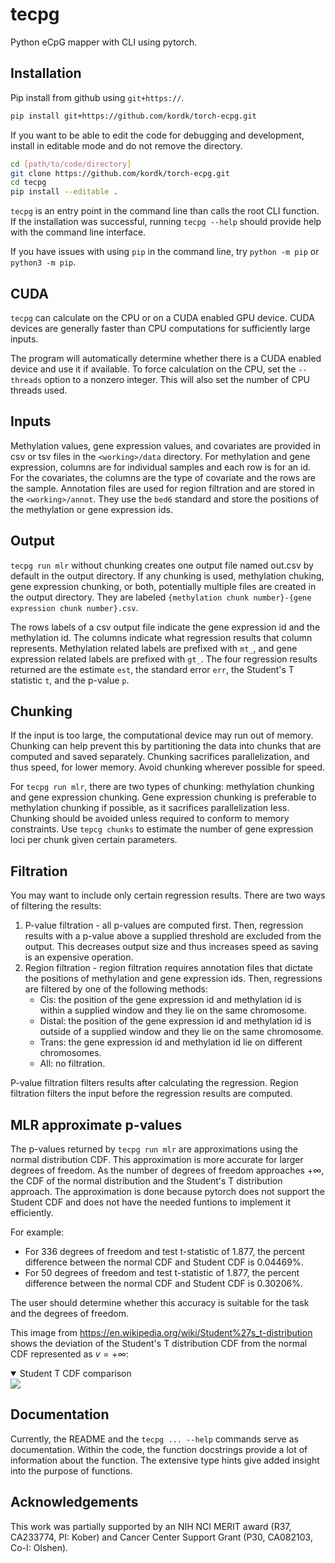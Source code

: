 # tecpg

Python eCpG mapper with CLI using pytorch.

## Installation

Pip install from github using `git+https://`.

```bash
pip install git+https://github.com/kordk/torch-ecpg.git
```

If you want to be able to edit the code for debugging and development, install in editable mode and do not remove the directory.

```bash
cd [path/to/code/directory]
git clone https://github.com/kordk/torch-ecpg.git
cd tecpg
pip install --editable .
```

`tecpg` is an entry point in the command line than calls the root CLI function. If the installation was successful, running `tecpg --help` should provide help with the command line interface.

If you have issues with using `pip` in the command line, try `python -m pip` or `python3 -m pip`.

## CUDA

`tecpg` can calculate on the CPU or on a CUDA enabled GPU device. CUDA devices are generally faster than CPU computations for sufficiently large inputs.

The program will automatically determine whether there is a CUDA enabled device and use it if available. To force calculation on the CPU, set the `--threads` option to a nonzero integer. This will also set the number of CPU threads used.

## Inputs

Methylation values, gene expression values, and covariates are provided in csv or tsv files in the `<working>/data` directory. For methylation and gene expression, columns are for individual samples and each row is for an id. For the covariates, the columns are the type of covariate and the rows are the sample. Annotation files are used for region filtration and are stored in the `<working>/annot`. They use the `bed6` standard and store the positions of the methylation or gene expression ids.

## Output

`tecpg run mlr` without chunking creates one output file named out.csv by default in the output directory. If any chunking is used, methylation chuking, gene expression chunking, or both, potentially multiple files are created in the output directory. They are labeled `{methylation chunk number}-{gene expression chunk number}.csv`.

The rows labels of a csv output file indicate the gene expression id and the methylation id. The columns indicate what regression results that column represents. Methylation related labels are prefixed with `mt_`, and gene expression related labels are prefixed with `gt_`. The four regression results returned are the estimate `est`, the standard error `err`, the Student's T statistic `t`, and the p-value `p`.

## Chunking

If the input is too large, the computational device may run out of memory. Chunking can help prevent this by partitioning the data into chunks that are computed and saved separately. Chunking sacrifices parallelization, and thus speed, for lower memory. Avoid chunking wherever possible for speed.

For `tecpg run mlr`, there are two types of chunking: methylation chunking and gene expression chunking. Gene expression chunking is preferable to methylation chunking if possible, as it sacrifices parallelization less. Chunking should be avoided unless required to conform to memory constraints. Use `tepcg chunks` to estimate the number of gene expression loci per chunk given certain parameters.

## Filtration

You may want to include only certain regression results. There are two ways of filtering the results:

1. P-value filtration - all p-values are computed first. Then, regression results with a p-value above a supplied threshold are excluded from the output. This decreases output size and thus increases speed as saving is an expensive operation.
2. Region filtration - region filtration requires annotation files that dictate the positions of methylation and gene expression ids. Then, regressions are filtered by one of the following methods:
   - Cis: the position of the gene expression id and methylation id is within a supplied window and they lie on the same chromosome.
   - Distal: the position of the gene expression id and methylation id is outside of a supplied window and they lie on the same chromosome.
   - Trans: the gene expression id and methylation id lie on different chromosomes.
   - All: no filtration.

P-value filtration filters results after calculating the regression. Region filtration filters the input before the regression results are computed.

## MLR approximate p-values

The p-values returned by `tecpg run mlr` are approximations using the normal distribution CDF. This approximation is more accurate for larger degrees of freedom. As the number of degrees of freedom approaches $+\infty$, the CDF of the normal distribution and the Student's T distribution approach. The approximation is done because pytorch does not support the Student CDF and does not have the needed funtions to implement it efficiently.

For example:

- For 336 degrees of freedom and test t-statistic of 1.877, the percent difference between the normal CDF and Student CDF is 0.04469%.
- For 50 degrees of freedom and test t-statistic of 1.877, the percent difference between the normal CDF and Student CDF is 0.30206%.

The user should determine whether this accuracy is suitable for the task and the degrees of freedom.

This image from https://en.wikipedia.org/wiki/Student%27s_t-distribution shows the deviation of the Student's T distribution CDF from the normal CDF represented as $v=+\infty$:

<details open>
<summary> Student T CDF comparison </summary>
<img src="https://upload.wikimedia.org/wikipedia/commons/thumb/e/e7/Student_t_cdf.svg/325px-Student_t_cdf.svg.png">
</details>

## Documentation

Currently, the README and the `tecpg ... --help` commands serve as documentation. Within the code, the function docstrings provide a lot of information about the function. The extensive type hints give added insight into the purpose of functions.

## Acknowledgements

This work was partially supported by an NIH NCI MERIT award (R37, CA233774, PI: Kober) and Cancer Center Support Grant (P30, CA082103, Co-I: Olshen).

